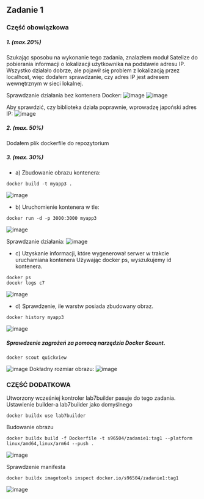 ## Zadanie 1

### Część obowiązkowa


##### 1. (max.20%)

Szukając sposobu na wykonanie tego zadania, znalazłem moduł Satelize do pobierania informacji o lokalizacji użytkownika na podstawie adresu IP. Wszystko działało dobrze, ale pojawił się problem z lokalizacją przez localhost, więc dodałem sprawdzanie, czy adres IP jest adresem wewnętrznym w sieci lokalnej.

Sprawdzanie działania bez kontenera Docker:
![image](https://github.com/MykhailoKrylov/zadanie1/assets/134151663/5fcf74e0-f7a3-46d3-80a8-b8e61abc56d1)
![image](https://github.com/MykhailoKrylov/zadanie1/assets/134151663/2569646f-1d9b-474b-9e56-e85e6b1630ad)

Aby sprawdzić, czy biblioteka działa poprawnie, wprowadzę japoński adres IP:
![image](https://github.com/MykhailoKrylov/zadanie1/assets/134151663/dbdf01fa-125a-4480-abfb-4841fe31d4eb)

##### 2. (max. 50%)
Dodałem plik dockerfile do repozytorium 


##### 3. (max. 30%)
- a) Zbudowanie obrazu kontenera:
```
docker build -t myapp3 .
```
![image](https://github.com/MykhailoKrylov/zadanie1/assets/134151663/52107559-4a2f-44c5-8808-92eefe7e8931)

- b) Uruchomienie kontenera w tle:
```
docker run -d -p 3000:3000 myapp3
```
![image](https://github.com/MykhailoKrylov/zadanie1/assets/134151663/549bee55-d71c-47db-b23d-1a84527d41bb)

Sprawdzanie działania:
![image](https://github.com/MykhailoKrylov/zadanie1/assets/134151663/c29ae7c6-f6d4-4a90-94b2-2ac2b1199bf8)

 - c) Uzyskanie informacji, które wygenerował serwer w trakcie uruchamiana kontenera
 Używając docker ps, wyszukujemy id kontenera.
 ```
 docker ps
 docekr logs c7
```
![image](https://github.com/MykhailoKrylov/zadanie1/assets/134151663/f0224d20-018b-4a2e-ae56-df721d64af7f)

- d) Sprawdzenie, ile warstw posiada zbudowany obraz.
```
docker history myapp3
```
![image](https://github.com/MykhailoKrylov/zadanie1/assets/134151663/6ad4408c-52fa-4a3a-91d5-2ba02ac26448)

##### Sprawdzenie zagrożeń za pomocą narzędzia Docker Scount.
```
docker scout quickview
```
![image](https://github.com/MykhailoKrylov/zadanie1/assets/134151663/c1c29299-8be8-4309-8485-0413028a05f8)
Dokładny rozmiar obrazu:
![image](https://github.com/MykhailoKrylov/zadanie1/assets/134151663/3d5d5c6d-2f6d-497f-b1ee-7431e22e68b4)


### CZĘŚĆ DODATKOWA
Utworzony wcześniej kontroler lab7builder pasuje do tego zadania.<br />
Ustawienie builder-a lab7builder jako domyślnego
```
docker buildx use lab7builder
```
Budowanie obrazu
```
docker buildx build -f Dockerfile -t s96504/zadanie1:tag1 --platform linux/amd64,linux/arm64 --push .
```
![image](https://github.com/MykhailoKrylov/zadanie1/assets/134151663/4b0f268e-a938-4a67-84d9-05908ab8b761)

Sprawdzenie manifesta 
```
docker buildx imagetools inspect docker.io/s96504/zadanie1:tag1
```
![image](https://github.com/MykhailoKrylov/zadanie1/assets/134151663/f64d9049-03e8-425c-bd3c-7dd01bdbc2f8)


